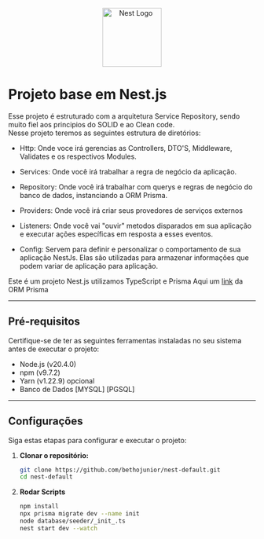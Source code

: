 <p align="center" dir="auto">
  <a><img src="https://camo.githubusercontent.com/5f54c0817521724a2deae8dedf0c280a589fd0aa9bffd7f19fa6254bb52e996a/68747470733a2f2f6e6573746a732e636f6d2f696d672f6c6f676f2d736d616c6c2e737667" width="120" alt="Nest Logo" style="max-width: 100%;"></a>
</p>


# Projeto base em Nest.js

Esse projeto é estruturado com a arquitetura Service Repository, sendo muito fiel aos principios do SOLID e ao Clean code.
<br>
Nesse projeto teremos as seguintes estrutura de diretórios: 

- Http:
  Onde voce irá gerencias as Controllers, DTO'S, Middleware, Validates e os respectivos Modules.
  
- Services:
  Onde você irá trabalhar a regra de negócio da aplicação.
  
- Repository:
  Onde você irá trabalhar com querys e regras de negócio do banco de dados, instanciando a ORM Prisma.

- Providers:
  Onde você irá criar seus provedores de serviços externos

- Listeners:
  Onde você vai "ouvir" metodos disparados em sua aplicação e executar ações específicas em resposta a esses eventos.

- Config:
  Servem para definir e personalizar o comportamento de sua aplicação NestJs. Elas são utilizadas para armazenar informações que podem variar de aplicação para aplicação.


Este é um projeto Nest.js utilizamos TypeScript e Prisma
Aqui um <a href="https://www.prisma.io/docs/getting-started" target="_blank">link</a> da ORM Prisma

<hr>

## Pré-requisitos

Certifique-se de ter as seguintes ferramentas instaladas no seu sistema antes de executar o projeto:

- Node.js (v20.4.0)
- npm (v9.7.2)
- Yarn (v1.22.9) opcional
- Banco de Dados [MYSQL] [PGSQL]

<hr>

## Configurações

Siga estas etapas para configurar e executar o projeto:

1. **Clonar o repositório:**

   ```bash
   git clone https://github.com/bethojunior/nest-default.git
   cd nest-default

2. **Rodar Scripts**

    ```bash
   npm install
   npx prisma migrate dev --name init
   node database/seeder/_init_.ts
   nest start dev --watch


